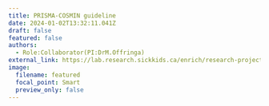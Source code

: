 ```yaml
---
title: PRISMA-COSMIN guideline
date: 2024-01-02T13:32:11.041Z
draft: false
featured: false
authors:
  - Role:Collaborator(PI:DrM.Offringa)
external_link: https://lab.research.sickkids.ca/enrich/research-projects/prisma-cosmin/
image:
  filename: featured
  focal_point: Smart
  preview_only: false
---
```


